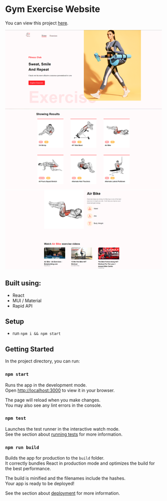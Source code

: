 # Gym Exercise Website

You can view this project [here](https://gym-exercise-react-app.netlify.app/).

![](./readme-images/e713e22b2d0ae08d033dd2e60378fb56.png)
![](./readme-images/5ca5ebabce1b5a03c2acf4642bb4c5d6.png)
![](./readme-images/7d488d8be1ebfd857a29839ce90c82ef.png)

## Built using:

- React
- MUI / Material
- Rapid API

## Setup

- run `npm i && npm start`

## Getting Started

In the project directory, you can run:

### `npm start`

Runs the app in the development mode.\
Open [http://localhost:3000](http://localhost:3000) to view it in your browser.

The page will reload when you make changes.\
You may also see any lint errors in the console.

### `npm test`

Launches the test runner in the interactive watch mode.\
See the section about [running tests](https://facebook.github.io/create-react-app/docs/running-tests) for more information.

### `npm run build`

Builds the app for production to the `build` folder.\
It correctly bundles React in production mode and optimizes the build for the best performance.

The build is minified and the filenames include the hashes.\
Your app is ready to be deployed!

See the section about [deployment](https://facebook.github.io/create-react-app/docs/deployment) for more information.
